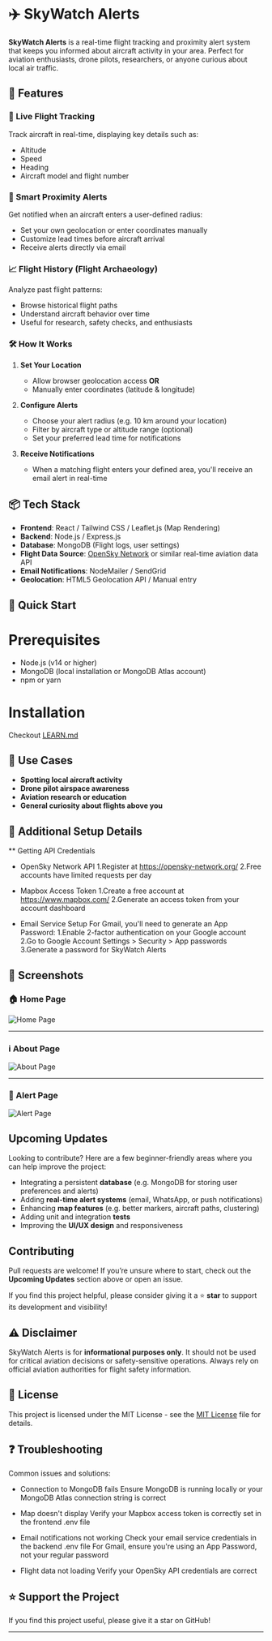 # ✈️ SkyWatch Alerts

**SkyWatch Alerts** is a real-time flight tracking and proximity alert system that keeps you informed about aircraft activity in your area. Perfect for aviation enthusiasts, drone pilots, researchers, or anyone curious about local air traffic.


## 🚀 Features

### 📡 Live Flight Tracking
Track aircraft in real-time, displaying key details such as:
- Altitude
- Speed
- Heading
- Aircraft model and flight number

### 🔔 Smart Proximity Alerts
Get notified when an aircraft enters a user-defined radius:
- Set your own geolocation or enter coordinates manually
- Customize lead times before aircraft arrival
- Receive alerts directly via email

### 📈 Flight History (Flight Archaeology)
Analyze past flight patterns:
- Browse historical flight paths
- Understand aircraft behavior over time
- Useful for research, safety checks, and enthusiasts



### 🛠️ How It Works

1. **Set Your Location**
   - Allow browser geolocation access **OR**
   - Manually enter coordinates (latitude & longitude)

2. **Configure Alerts**
   - Choose your alert radius (e.g. 10 km around your location)
   - Filter by aircraft type or altitude range (optional)
   - Set your preferred lead time for notifications

3. **Receive Notifications**
   - When a matching flight enters your defined area, you'll receive an email alert in real-time



## 📦 Tech Stack

- **Frontend**: React / Tailwind CSS / Leaflet.js (Map Rendering)
- **Backend**: Node.js / Express.js
- **Database**: MongoDB (Flight logs, user settings)
- **Flight Data Source**: [OpenSky Network](https://opensky-network.org/) or similar real-time aviation data API
- **Email Notifications**: NodeMailer / SendGrid
- **Geolocation**: HTML5 Geolocation API / Manual entry

## 🚀 Quick Start
# Prerequisites

- Node.js (v14 or higher)
- MongoDB (local installation or MongoDB Atlas account)
- npm or yarn

# Installation
Checkout [LEARN.md](LEARN.md)


## 🧪 Use Cases

- **Spotting local aircraft activity**
- **Drone pilot airspace awareness**
- **Aviation research or education**
- **General curiosity about flights above you**

## 🔧 Additional Setup Details
** Getting API Credentials
- OpenSky Network API
   1.Register at https://opensky-network.org/
   2.Free accounts have limited requests per day

- Mapbox Access Token
   1.Create a free account at https://www.mapbox.com/
   2.Generate an access token from your account dashboard

- Email Service Setup
   For Gmail, you'll need to generate an App Password:
      1.Enable 2-factor authentication on your Google account
      2.Go to Google Account Settings > Security > App passwords
      3.Generate a password for SkyWatch Alerts

## 📸 Screenshots

### 🏠 Home Page

![Home Page](./public/screenshots/home.png)

---

### ℹ️ About Page

![About Page](./public/screenshots/about.png)

---

### 🚨 Alert Page

![Alert Page](./public/screenshots/alert.png)



## Upcoming Updates
Looking to contribute? Here are a few beginner-friendly areas where you can help improve the project:

- Integrating a persistent **database** (e.g. MongoDB for storing user preferences and alerts)
- Adding **real-time alert systems** (email, WhatsApp, or push notifications)
- Enhancing **map features** (e.g. better markers, aircraft paths, clustering)
- Adding unit and integration **tests**
- Improving the **UI/UX design** and responsiveness

## Contributing

Pull requests are welcome! If you’re unsure where to start, check out the **Upcoming Updates** section above or open an issue.

If you find this project helpful, please consider giving it a ⭐ **star** to support its development and visibility!


## ⚠️ Disclaimer

SkyWatch Alerts is for **informational purposes only**. It should not be used for critical aviation decisions or safety-sensitive operations. Always rely on official aviation authorities for flight safety information.

## 📄 License

This project is licensed under the MIT License - see the [MIT License](LICENSE) file for details.

## ❓ Troubleshooting
Common issues and solutions:

- Connection to MongoDB fails
   Ensure MongoDB is running locally or your MongoDB Atlas connection string is correct

- Map doesn't display
   Verify your Mapbox access token is correctly set in the frontend .env file

- Email notifications not working
   Check your email service credentials in the backend .env file
   For Gmail, ensure you're using an App Password, not your regular password

- Flight data not loading
   Verify your OpenSky API credentials are correct

## ⭐ Support the Project
If you find this project useful, please give it a star on GitHub!

---


